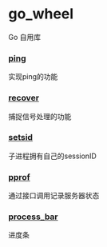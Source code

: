 # go_wheel
Go 自用库

### [ping](./ping/check_ping.go)
实现ping的功能
### [recover](./recover/sign_recover.go)
捕捉信号处理的功能
### [setsid](./setsid/setsid.go)
子进程拥有自己的sessionID
### [pprof](./pprof/pprof.go)
通过接口调用记录服务器状态
### [process_bar](./process_bar/process_bar.go)
进度条
